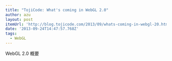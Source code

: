 ```yaml
---
title: "TojiCode: What's coming in WebGL 2.0"
author: azu
layout: post
itemUrl: 'http://blog.tojicode.com/2013/09/whats-coming-in-webgl-20.html'
date: '2013-09-24T14:47:57.768Z'
tags:
  - WebGL
---
```

WebGL 2.0 概要
